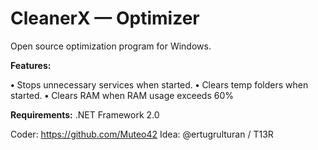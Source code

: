 # CleanerX — Optimizer
Open source optimization program for Windows.

**Features:**

**•** Stops unnecessary services when started.
**•** Clears temp folders when started.
**•** Clears RAM when RAM usage exceeds 60%

**Requirements:**
.NET Framework 2.0

Coder: https://github.com/Muteo42 
Idea: @ertugrulturan / T13R

